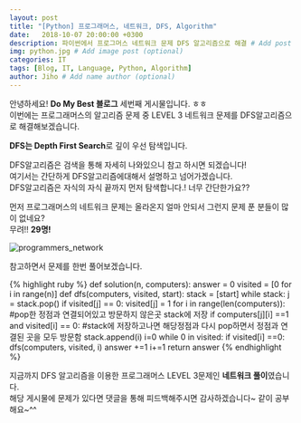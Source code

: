 ```yaml
---
layout: post
title: "[Python] 프로그래머스, 네트워크, DFS, Algorithm"
date:   2018-10-07 20:00:00 +0300
description: 파이썬에서 프로그머스 네트워크 문제 DFS 알고리즘으로 해결 # Add post description (optional)
img: python.jpg # Add image post (optional)
categories: IT
tags: [Blog, IT, Language, Python, Algorithm]
author: Jiho # Add name author (optional)
---
```

안녕하세요! **Do My Best 블로그** 세번째 게시물입니다. ㅎㅎ  
이번에는 프로그래머스의 알고리즘 문제 중 LEVEL 3 네트워크 문제를 DFS알고리즘으로 해결해보겠습니다. 

**DFS는 Depth First Search**로 깊이 우선 탐색입니다.

DFS알고리즘은 검색을 통해 자세히 나와있으니 참고 하시면 되겠습니다!  
여기서는 간단하게 DFS알고리즘에대해서 설명하고 넘어가겠습니다.   
DFS알고리즘은 자식의 자식 끝까지 먼저 탐색합니다.! 너무 간단한가요??

먼저 프로그래머스의 네트워크 문제는 올라온지 얼마 안되서 그런지 문제 푼 분들이 많이 없네요?  
무려!! **29명!**  

![programmers_network]({{site.baseurl}}/assets/img/programmers_network.png)

참고하면서 문제를 한번 풀어보겠습니다.

{% highlight ruby %}
def solution(n, computers):
    answer = 0
    visited = [0 for i in range(n)]
    def dfs(computers, visited, start):
        stack = [start]
        while stack:
            j = stack.pop()
            if visited[j] == 0:
                visited[j] = 1
            for i in range(len(computers)):
                #pop한 정점과 연결되어있고 방문하지 않은곳 stack에 저장
                if computers[j][i] ==1 and visited[i] == 0:
                    #stack에 저장하고나면 해당정점과 다시 pop하면서 정점과 연결된 곳을 모두 방문함
                    stack.append(i)
    i=0
    while 0 in visited:
        if visited[i] ==0:
            dfs(computers, visited, i)
            answer +=1
        i+=1
    return answer
{% endhighlight %}


지금까지 DFS 알고리즘을 이용한 프로그래머스 LEVEL 3문제인 **네트워크 풀이**였습니다.   
해당 게시물에 문제가 있다면 댓글을 통해 피드백해주시면 감사하겠습니다~ 같이 공부해요~^^

